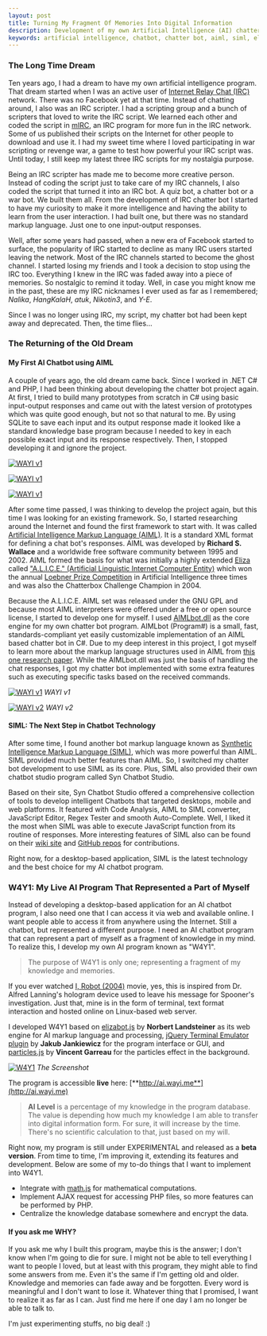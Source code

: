 ```yaml
---
layout: post
title: Turning My Fragment Of Memories Into Digital Information
description: Development of my own Artificial Intelligence (AI) chatter bot program
keywords: artificial intelligence, chatbot, chatter bot, aiml, siml, elizabot.js
---
```


### The Long Time Dream

Ten years ago, I had a dream to have my own artificial intelligence program. That dream started when I was an active user of [Internet Relay Chat (IRC)](https://en.wikipedia.org/wiki/Internet_Relay_Chat) network. There was no Facebook yet at that time. Instead of chatting around, I also was an IRC scripter. I had a scripting group and a bunch of scripters that loved to write the IRC script. We learned each other and coded the script in [mIRC](http://www.mirc.com/), an IRC program for more fun in the IRC network. Some of us published their scripts on the Internet for other people to download and use it. I had my sweet time where I loved participating in war scripting or revenge war, a game to test how powerful your IRC script was. Until today, I still keep my latest three IRC scripts for my nostalgia purpose.

Being an IRC scripter has made me to become more creative person. Instead of coding the script just to take care of my IRC channels, I also coded the script that turned it into an IRC bot. A quiz bot, a chatter bot or a war bot. We built them all. From the development of IRC chatter bot I started to have my curiosity to make it more intelligence and having the ability to learn from the user interaction. I had built one, but there was no standard markup language. Just one to one input-output responses.

Well, after some years had passed, when a new era of Facebook started to surface, the popularity of IRC started to decline as many IRC users started leaving the network. Most of the IRC channels started to become the ghost channel. I started losing my friends and I took a decision to stop using the IRC too. Everything I knew in the IRC was faded away into a piece of memories. So nostalgic to remind it today. Well, in case you might know me in the past, these are my IRC nicknames I ever used as far as I remembered; _Nalika_, _HangKalaH_, _atuk_, _Nikotin3_, and _Y-E_.

Since I was no longer using IRC, my script, my chatter bot had been kept away and deprecated. Then, the time flies...

### The Returning of the Old Dream

#### **My First AI Chatbot using AIML**

A couple of years ago, the old dream came back. Since I worked in .NET C# and PHP, I had been thinking about developing the chatter bot project again. At first, I tried to build many prototypes from scratch in C# using basic input-output responses and came out with the latest version of prototypes which was quite good enough, but not so that natural to me. By using SQLite to save each input and its output response made it looked like a standard knowledge base program because I needed to key in each possible exact input and its response respectively. Then, I stopped developing it and ignore the project.

[![WAYI v1](http://heiswayi.github.io/images/20150811/nalika1.png)](http://heiswayi.github.io/images/20150811/nalika1.png)

[![WAYI v1](http://heiswayi.github.io/images/20150811/nalika2.png)](http://heiswayi.github.io/images/20150811/nalika2.png)

[![WAYI v1](http://heiswayi.github.io/images/20150811/nalika3.png)](http://heiswayi.github.io/images/20150811/nalika3.png)

After some time passed, I was thinking to develop the project again, but this time I was looking for an existing framework. So, I started researching around the Internet and found the first framework to start with. It was called [Artificial Intelligence Markup Language (AIML)](http://www.alicebot.org/aiml.html). It is a standard XML format for defining a chat bot's responses. AIML was developed by **Richard S. Wallace** and a worldwide free software community between 1995 and 2002. AIML formed the basis for what was initially a highly extended [Eliza](https://en.wikipedia.org/wiki/ELIZA) called ["A.L.I.C.E." (Artificial Linguistic Internet Computer Entity)](https://en.wikipedia.org/wiki/Artificial_Linguistic_Internet_Computer_Entity) which won the annual [Loebner Prize Competition](https://en.wikipedia.org/wiki/Loebner_Prize) in Artificial Intelligence three times and was also the Chatterbox Challenge Champion in 2004.

Because the A.L.I.C.E. AIML set was released under the GNU GPL and because most AIML interpreters were offered under a free or open source license, I started to develop one for myself. I used [AIMLbot.dll](http://aimlbot.sourceforge.net/) as the core engine for my own chatter bot program. AIMLbot (Program#) is a small, fast, standards-compliant yet easily customizable implementation of an AIML based chatter bot in C#. Due to my deep interest in this project, I got myself to learn more about the markup language structures used in AIML from [this one research paper](http://arxiv.org/ftp/arxiv/papers/1307/1307.3091.pdf). While the AIMLbot.dll was just the basis of handling the chat responses, I got my chatter bot implemented with some extra features such as executing specific tasks based on the received commands.

[![WAYI v1](http://heiswayi.github.io/images/20150811/wayi1.png)](http://heiswayi.github.io/images/20150811/wayi1.png)
_WAYI v1_

[![WAYI v2](http://heiswayi.github.io/images/20150811/wayi1.png)](http://heiswayi.github.io/images/20150811/wayi2.png)
_WAYI v2_

#### **SIML: The Next Step in Chatbot Technology**

After some time, I found another bot markup language known as [Synthetic Intelligence Markup Language (SIML)](http://simlbot.com/), which was more powerful than AIML. SIML provided much better features than AIML. So, I switched my chatter bot development to use SIML as its core. Plus, SIML also provided their own chatbot studio program called Syn Chatbot Studio.

Based on their site, Syn Chatbot Studio offered a comprehensive collection of tools to develop intelligent Chatbots that targeted desktops, mobile and web platforms. It featured with Code Analysis, AIML to SIML converter, JavaScript Editor, Regex Tester and smooth Auto-Complete. Well, I liked it the most when SIML was able to execute JavaScript function from its routine of responses. More interesting features of SIML also can be found on their [wiki site](http://wiki.syn.co.in/) and [GitHub repos](https://github.com/SynHub) for contributions.

Right now, for a desktop-based application, SIML is the latest technology and the best choice for my AI chatbot program.

### W4Y1: My Live AI Program That Represented a Part of Myself

Instead of developing a desktop-based application for an AI chatbot program, I also need one that I can access it via web and available online. I want people able to access it from anywhere using the Internet. Still a chatbot, but represented a different purpose. I need an AI chatbot program that can represent a part of myself as a fragment of knowledge in my mind. To realize this, I develop my own AI program known as "W4Y1".

> The purpose of W4Y1 is only one; representing a fragment of my knowledge and memories.

If you ever watched [I, Robot (2004)](http://www.imdb.com/title/tt0343818/) movie, yes, this is inspired from Dr. Alfred Lanning's hologram device used to leave his message for Spooner's investigation. Just that, mine is in the form of terminal, text format interaction and hosted online on Linux-based web server.

I developed W4Y1 based on [elizabot.js](http://www.masswerk.at/elizabot/) by **Norbert Landsteiner** as its web engine for AI markup language and processing, [jQuery Terminal Emulator plugin](http://terminal.jcubic.pl/) by **Jakub Jankiewicz** for the program interface or GUI, and [particles.js](http://vincentgarreau.com/particles.js/) by **Vincent Garreau** for the particles effect in the background.

[![W4Y1](http://heiswayi.github.io/images/20150811/W4Y1.png)](http://heiswayi.github.io/images/20150811/W4Y1.png)
_The Screenshot_

The program is accessible **live** here: [**http://ai.wayi.me**](http://ai.wayi.me)

> **AI Level** is a percentage of my knowledge in the program database. The value is depending how much my knowledge I am able to transfer into digital information form. For sure, it will increase by the time. There's no scientific calculation to that, just based on my will.

Right now, my program is still under EXPERIMENTAL and released as a **beta version**. From time to time, I'm improving it, extending its features and development. Below are some of my to-do things that I want to implement into W4Y1.

* Integrate with [math.js](http://mathjs.org/) for mathematical computations.
* Implement AJAX request for accessing PHP files, so more features can be performed by PHP.
* Centralize the knowledge database somewhere and encrypt the data.

#### **If you ask me WHY?**

If you ask me why I built this program, maybe this is the answer; I don't know when I'm going to die for sure. I might not be able to tell everything I want to people I loved, but at least with this program, they might able to find some answers from me. Even it's the same if I'm getting old and older. Knowledge and memories can fade away and be forgotten. Every word is meaningful and I don't want to lose it. Whatever thing that I promised, I want to realize it as far as I can. Just find me here if one day I am no longer be able to talk to.

I'm just experimenting stuffs, no big deal! :)
